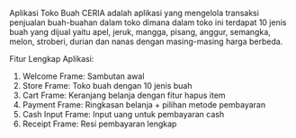 Aplikasi Toko Buah CERIA adalah aplikasi yang mengelola transaksi penjualan buah-buahan dalam toko dimana dalam toko ini terdapat 10 jenis buah yang dijual yaitu apel, jeruk, mangga, pisang, anggur, semangka, melon, stroberi, durian dan nanas dengan masing-masing harga berbeda.

Fitur Lengkap Aplikasi:
1. Welcome Frame: Sambutan awal
2. Store Frame: Toko buah dengan 10 jenis buah
3. Cart Frame: Keranjang belanja dengan fitur hapus item
4. Payment Frame: Ringkasan belanja + pilihan metode pembayaran
5. Cash Input Frame: Input uang untuk pembayaran cash
6. Receipt Frame: Resi pembayaran lengkap
